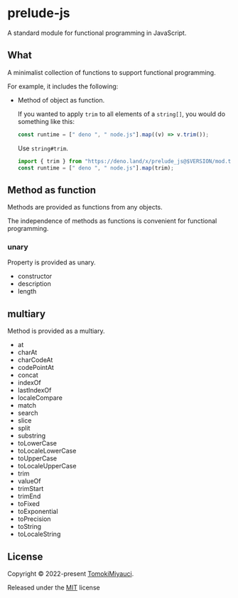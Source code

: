 # prelude-js

A standard module for functional programming in JavaScript.

## What

A minimalist collection of functions to support functional programming.

For example, it includes the following:

- Method of object as function.

  If you wanted to apply `trim` to all elements of a `string[]`, you would do
  something like this:

  ```ts
  const runtime = [" deno ", " node.js"].map((v) => v.trim());
  ```

  Use `string#trim`.

  ```ts
  import { trim } from "https://deno.land/x/prelude_js@$VERSION/mod.ts";
  const runtime = [" deno ", " node.js"].map(trim);
  ```

## Method as function

Methods are provided as functions from any objects.

The independence of methods as functions is convenient for functional
programming.

### unary

Property is provided as unary.

- constructor
- description
- length

## multiary

Method is provided as a multiary.

- at
- charAt
- charCodeAt
- codePointAt
- concat
- indexOf
- lastIndexOf
- localeCompare
- match
- search
- slice
- split
- substring
- toLowerCase
- toLocaleLowerCase
- toUpperCase
- toLocaleUpperCase
- trim
- valueOf
- trimStart
- trimEnd
- toFixed
- toExponential
- toPrecision
- toString
- toLocaleString

## License

Copyright © 2022-present [TomokiMiyauci](https://github.com/TomokiMiyauci).

Released under the [MIT](./LICENSE) license
